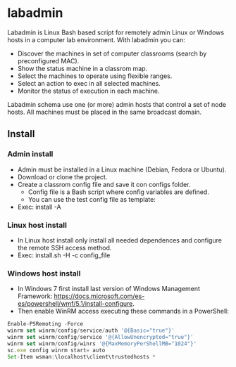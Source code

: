 # labadmin
Labadmin is Linux Bash based script for remotely admin Linux or Windows hosts in a computer lab environment. 
With labadmin you can:
  * Discover the machines in set of computer classrooms (search by preconfigured MAC).
  * Show the status machine in a classrom map.
  * Select the machines to operate using flexible ranges.
  * Select an action to exec in all selected machines. 
  * Monitor the status of execution in each machine.
 
Labadmin schema use one (or more) admin hosts that control a set of node hosts. All machines must be placed in the same broadcast domain.

## Install
### Admin install
  * Admin must be installed in a Linux machine (Debian, Fedora or Ubuntu).
  * Download or clone the project.
  * Create a classrom config file and save it con configs folder.
    * Config file is a Bash script where config variables are defined.
    * You can use the test config file as template:
  * Exec: install -A 

### Linux host install
  * In Linux host install only install all needed dependences and configure the remote SSH access method.
  * Exec: install.sh -H -c config_file
  
### Windows host install
  * In Windows 7 first install last version of Windows Management Framework: https://docs.microsoft.com/es-es/powershell/wmf/5.1/install-configure.
  * Then enable WinRM access executing these commands in a PowerShell:
 ```javascript
Enable-PSRemoting -Force
winrm set winrm/config/service/auth '@{Basic="true"}'
winrm set winrm/config/service '@{AllowUnencrypted="true"}'
winrm set winrm/config/winrs '@{MaxMemoryPerShellMB="1024"}'
sc.exe config winrm start= auto
Set-Item wsman:\localhost\client\trustedhosts *

```
